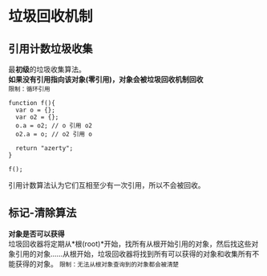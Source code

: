 # 垃圾回收机制
## 引用计数垃圾收集  
最**初级**的垃圾收集算法。  
**如果没有引用指向该对象(零引用)，对象会被垃圾回收机制回收**  
`限制：循环引用`  
```
function f(){
  var o = {};
  var o2 = {};
  o.a = o2; // o 引用 o2
  o2.a = o; // o2 引用 o

  return "azerty";
}

f();
```  
引用计数算法认为它们互相至少有一次引用，所以不会被回收。

## 标记-清除算法  
**对象是否可以获得**  
垃圾回收器将定期从*根(root)*开始，找所有从根开始引用的对象，然后找这些对象引用的对象……从根开始，垃圾回收器将找到所有可以获得的对象和收集所有不能获得的对象。
`限制：无法从根对象查询到的对象都会被清楚`

